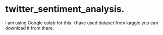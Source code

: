 # twitter_sentiment_analysis.
i am using Google colab for this.
i have used dataset from kaggle 
you can download it from there.
